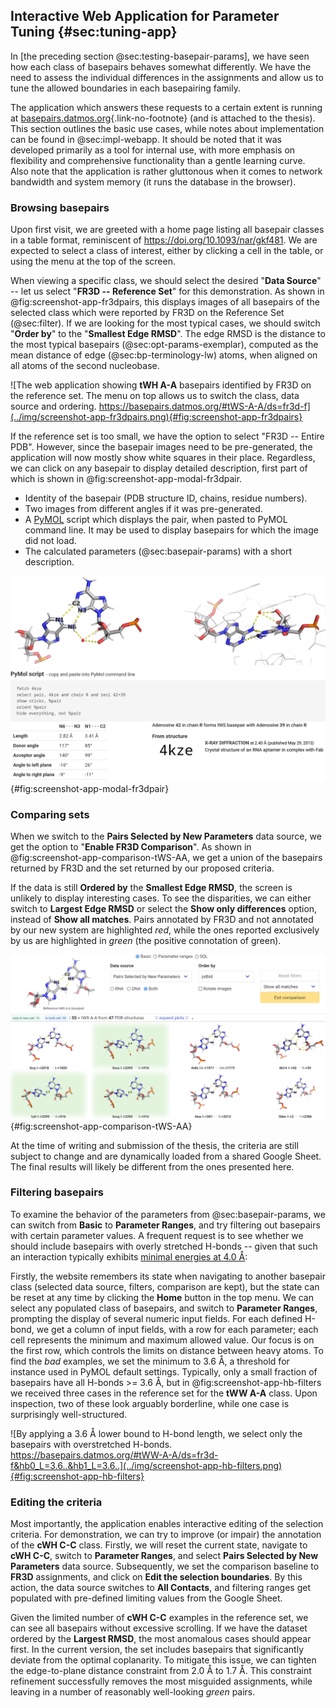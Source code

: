 ## Interactive Web Application for Parameter Tuning {#sec:tuning-app}

In [the preceding section @sec:testing-basepair-params], we have seen how each class of basepairs behaves somewhat differently.
We have the need to assess the individual differences in the assignments and allow us to tune the allowed boundaries in each basepairing family.
<!-- Moreover, it is far from ideal to establish different selection criteria for each class, based on the FR3D observations, the approach was only fit as a proof of concept.
Instead, we would prefer to get simpler model, ideally with shared limits for most classes or within each basepairing family.
This requires a significant amount of manual effort in selecting appropriate boundaries for each parameter in each class.
Therefore, we need a tool to speed up: -->

<!-- 1. Exploration of individual instances of each basepair class.
2. Compare the differences between basepairs assigned by FR3D and by a set of our selection criteria;
3. And finally, interactively tuning the selection criteria. -->

The application which answers these requests to a certain extent is running at [basepairs.datmos.org](https://basepairs.datmos.org){.link-no-footnote} (and is attached to the thesis).
This section outlines the basic use cases, while notes about implementation can be found in @sec:impl-webapp.
It should be noted that it was developed primarily as a tool for internal use, with more emphasis on flexibility and comprehensive functionality than a gentle learning curve.
Also note that the application is rather gluttonous when it comes to network bandwidth and system memory (it runs the database in the browser).

### Browsing basepairs

Upon first visit, we are greeted with a home page listing all basepair classes in a table format, reminiscent of <https://doi.org/10.1093/nar/gkf481>.
We are expected to select a class of interest, either by clicking a cell in the table, or using the menu at the top of the screen.

When viewing a specific class, we should select the desired "**Data Source**" -- let us select "**FR3D -- Reference Set**" for this demonstration.
As shown in @fig:screenshot-app-fr3dpairs, this displays images of all basepairs of the selected class which were reported by FR3D on the Reference Set (@sec:filter).
If we are looking for the most typical cases, we should switch "**Order by**" to the "**Smallest Edge RMSD**".
The edge RMSD is the distance to the most typical basepairs (@sec:opt-params-exemplar), computed as the mean distance of edge (@sec:bp-terminology-lw) atoms, when aligned on all atoms of the second nucleobase.

![The web application showing **tWH A-A** basepairs identified by FR3D on the reference set. The menu on top allows us to switch the class, data source and ordering. https://basepairs.datmos.org/#tWS-A-A/ds=fr3d-f](../img/screenshot-app-fr3dpairs.png){#fig:screenshot-app-fr3dpairs}


If the reference set is too small, we have the option to select "FR3D -- Entire PDB".
However, since the basepair images need to be pre-generated, the application will now mostly show white squares in their place.
Regardless, we can click on any basepair to display detailed description, first part of which is shown in @fig:screenshot-app-modal-fr3dpair.


* Identity of the basepair (PDB structure ID, chains, residue numbers).
* Two images from different angles if it was pre-generated.
* A [PyMOL](https://github.com/schrodinger/pymol-open-source) script which displays the pair, when pasted to PyMOL command line. It may be used to display basepairs for which the image did not load.
* The calculated parameters (@sec:basepair-params) with a short description.

![The detailed information about a given basepair instance includes two images rotated along the X axis to quickly see the planarity, information about the source structure, instruction to display it interactively in PyMOL and below the screenshot is a table of all calculated parameters.](../img/screenshot-app-modal-fr3dpair.png){#fig:screenshot-app-modal-fr3dpair}

### Comparing sets

When we switch to the **Pairs Selected by New Parameters** data source, we get the option to "**Enable FR3D Comparison**".
As shown in @fig:screenshot-app-comparison-tWS-AA, we get a union of the basepairs returned by FR3D and the set returned by our proposed criteria.

If the data is still **Ordered by** the **Smallest Edge RMSD**, the screen is unlikely to display interesting cases.
To see the disparities, we can either switch to **Largest Edge RMSD** or select the **Show only differences** option, instead of **Show all matches**.
Pairs annotated by FR3D and not annotated by our new system are highlighted _red_, while the ones reported exclusively by us are highlighted in _green_ (the positive connotation of green).

![Comparison between FR3D assignment and the assignment according to our new criteria (current in development). The basepairs highlighted in green are _false positives_, i.e., not reported by FR3D.](../img/screenshot-app-comparison-tWS-AA.png){#fig:screenshot-app-comparison-tWS-AA}

At the time of writing and submission of the thesis, the criteria are still subject to change and are dynamically loaded from a shared Google Sheet.
The final results will likely be different from the ones presented here.

### Filtering basepairs

To examine the behavior of the parameters from @sec:basepair-params, we can switch from **Basic** to **Parameter Ranges**, and try filtering out basepairs with certain parameter values.
A frequent request is to see whether we should include basepairs with overly stretched H-bonds -- given that such an interaction typically exhibits [minimal energies at 4.0 Å](https://archive.org/details/introductiontohy0000jeff):

Firstly, the website remembers its state when navigating to another basepair class (selected data source, filters, comparison are kept), but the state can be reset at any time by clicking the **Home** button in the top menu.
We can select any populated class of basepairs, and switch to **Parameter Ranges**, prompting the display of several numeric input fields.
For each defined H-bond, we get a column of input fields, with a row for each parameter; each cell represents the minimum and maximum allowed value.
Our focus is on the first row, which controls the limits on distance between heavy atoms.
To find the _bad_ examples, we set the minimum to 3.6 Å, a threshold for instance used in PyMOL default settings.
Typically, only a small fraction of basepairs have all H-bonds >= 3.6 Å, but in @fig:screenshot-app-hb-filters we received three cases in the reference set for the **tWW A-A** class.
Upon inspection, two of these look arguably borderline, while one case is surprisingly well-structured.

![By applying a 3.6 Å lower bound to H-bond length, we select only the basepairs with overstretched H-bonds. https://basepairs.datmos.org/#tWW-A-A/ds=fr3d-f&hb0_L=3.6..&hb1_L=3.6..](../img/screenshot-app-hb-filters.png){#fig:screenshot-app-hb-filters}

### Editing the criteria

Most importantly, the application enables interactive editing of the selection criteria.
For demonstration, we can try to improve (or impair) the annotation of the **cWH C-C** class.
Firstly, we will reset the current state, navigate to **cWH C-C**, switch to **Parameter Ranges**, and select **Pairs Selected by New Parameters** data source.
Subsequently, we set the comparison baseline to **FR3D** assignments, and click on **Edit the selection boundaries**.
By this action, the data source switches to **All Contacts**, and filtering ranges get populated with pre-defined limiting values from the Google Sheet.

Given the limited number of **cWH C-C** examples in the reference set, we can see all basepairs without excessive scrolling.
If we have the dataset ordered by the **Largest RMSD**, the most anomalous cases should appear first.
In the current version, the set includes basepairs that significantly deviate from the optimal coplanarity.
To mitigate this issue, we can tighten the edge-to-plane distance constraint from 2.0 Å to 1.7 Å.
This constraint refinement successfully removes the most misguided assignments, while leaving in a number of reasonably well-looking _green_ pairs.

